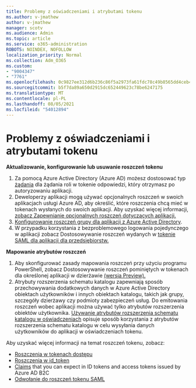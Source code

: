 ```yaml
---
title: Problemy z oświadczeniami i atrybutami tokenu
ms.author: v-jmathew
author: v-jmathew
manager: scotv
ms.audience: Admin
ms.topic: article
ms.service: o365-administration
ROBOTS: NOINDEX, NOFOLLOW
localization_priority: Normal
ms.collection: Adm_O365
ms.custom:
- "9004347"
- "7761"
ms.openlocfilehash: 0c9827ee312d6b236c86f5a2973fa61fdc78c49b8565dd4ceb41f9a3a48140bc
ms.sourcegitcommit: b5f7da89a650d2915dc652449623c78be6247175
ms.translationtype: MT
ms.contentlocale: pl-PL
ms.lasthandoff: 08/05/2021
ms.locfileid: "54012894"
---
```

# <a name="issues-with-token-claims-and-attributes"></a>Problemy z oświadczeniami i atrybutami tokenu

**Aktualizowanie, konfigurowanie lub usuwanie roszczeń tokenu**

1. Za pomocą Azure Active Directory (Azure AD) możesz dostosować typ [żądania](https://docs.microsoft.com/azure/active-directory/develop/active-directory-enterprise-app-role-management) dla żądania roli w tokenie odpowiedzi, który otrzymasz po autoryzowaniu aplikacji.
2. Deweloperzy aplikacji mogą używać opcjonalnych roszczeń w swoich aplikacjach usługi Azure AD, aby określić, które roszczenia chcą mieć w tokenach wysłanych do swoich aplikacji. Aby uzyskać więcej informacji, [zobacz Zapewnianie opcjonalnych roszczeń dotyczących aplikacji.](https://docs.microsoft.com/azure/active-directory/develop/active-directory-optional-claims)
3. [Konfigurowanie roszczeń grupy dla aplikacji z Azure Active Directory](https://docs.microsoft.com/azure/active-directory/hybrid/how-to-connect-fed-group-claims).
4. W przypadku korzystania z bezproblemowego logowania pojedynczego w aplikacji zobacz Dostosowywanie roszczeń wydanych w [tokenie SAML dla aplikacji dla przedsiębiorstw.](https://docs.microsoft.com/azure/active-directory/develop/active-directory-saml-claims-customization)

**Mapowanie atrybutów roszczeń**

1. Aby skonfigurować zasady mapowania roszczeń przy użyciu programu PowerShell, zobacz Dostosowywanie roszczeń pominiętych w tokenach dla określonej aplikacji w dzierżawie [(wersja Preview).](https://docs.microsoft.com/azure/active-directory/develop/active-directory-claims-mapping)
2. Atrybuty rozszerzenia schematu katalogu zapewniają sposób przechowywania dodatkowych danych w Azure Active Directory obiektach użytkowników i innych obiektach katalogu, takich jak grupy, szczegóły dzierżawy czy podmioty zabezpieczeń usług. Do emitowania roszczeń wobec aplikacji można używać tylko atrybutów rozszerzenia obiektów użytkownika. [Używanie atrybutów rozszerzenia schematu katalogu w oświadczeniach](https://docs.microsoft.com/azure/active-directory/develop/active-directory-schema-extensions) opisuje sposób korzystania z atrybutów rozszerzenia schematu katalogu w celu wysyłania danych użytkowników do aplikacji w oświadczeniach tokenu.

Aby uzyskać więcej informacji na temat roszczeń tokenu, zobacz:

- [Roszczenia w tokenach dostępu](https://docs.microsoft.com/azure/active-directory/develop/access-tokens#claims-in-access-tokens)
- [Roszczenia w id_token](https://docs.microsoft.com/azure/active-directory/develop/id-tokens#claims-in-an-id_token)
- [Claims](https://docs.microsoft.com/azure/active-directory-b2c/tokens-overview#claims) that you can expect in ID tokens and access tokens issued by Azure AD B2C
- [Odwołanie do roszczeń tokenu SAML](https://docs.microsoft.com/azure/active-directory/develop/reference-saml-tokens)
